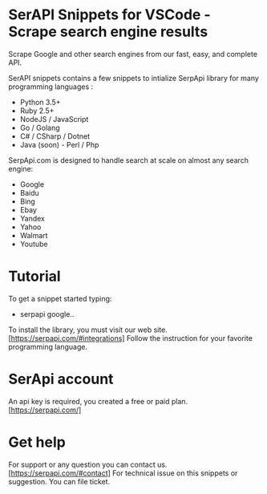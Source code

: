 # SerAPI Snippets for VSCode - Scrape search engine results

Scrape Google and other search engines from our fast, easy, and complete API.
     
SerAPI snippets contains a few snippets to intialize SerpApi library for many programming languages :
 - Python 3.5+
 - Ruby 2.5+
 - NodeJS / JavaScript
 - Go / Golang
 - C# / CSharp / Dotnet
 - Java
 (soon) - Perl / Php

SerpApi.com is designed to handle search at scale on almost any search engine:
- Google
- Baidu
- Bing
- Ebay
- Yandex
- Yahoo
- Walmart
- Youtube

# Tutorial
To get a snippet started typing:
 - serpapi google..

To install the library, you must visit our web site.
[https://serpapi.com/#integrations]
Follow the instruction for your favorite programming language.

# SerApi account

An api key is required, you created a free or paid plan.
[https://serpapi.com/]

# Get help
For support or any question you can contact us.
[https://serpapi.com/#contact]
For technical issue on this snippets or suggestion.
You can file ticket.
